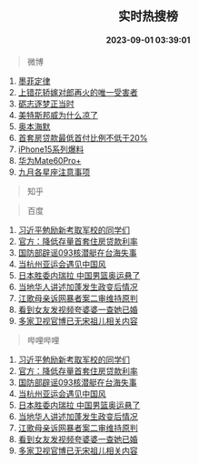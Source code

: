 <div align="center"><h2>实时热搜榜</h2><h4>2023-09-01 03:39:01</h4></div>

> 微博  

1. [墨菲定律](https://s.weibo.com/weibo?q=%E5%A2%A8%E8%8F%B2%E5%AE%9A%E5%BE%8B&t=31&band_rank=1&Refer=top)<br />
2. [上错花轿嫁对郎再火的唯一受害者](https://s.weibo.com/weibo?q=%23%E4%B8%8A%E9%94%99%E8%8A%B1%E8%BD%BF%E5%AB%81%E5%AF%B9%E9%83%8E%E5%86%8D%E7%81%AB%E7%9A%84%E5%94%AF%E4%B8%80%E5%8F%97%E5%AE%B3%E8%80%85%23&t=31&band_rank=2&Refer=top)<br />
3. [砺志逐梦正当时](https://s.weibo.com/weibo?q=%23%E7%A0%BA%E5%BF%97%E9%80%90%E6%A2%A6%E6%AD%A3%E5%BD%93%E6%97%B6%23&t=31&band_rank=3&Refer=top)<br />
4. [美特斯邦威为什么凉了](https://s.weibo.com/weibo?q=%23%E7%BE%8E%E7%89%B9%E6%96%AF%E9%82%A6%E5%A8%81%E4%B8%BA%E4%BB%80%E4%B9%88%E5%87%89%E4%BA%86%23&t=31&band_rank=4&Refer=top)<br />
5. [奥本海默](https://s.weibo.com/weibo?q=%E5%A5%A5%E6%9C%AC%E6%B5%B7%E9%BB%98&t=31&band_rank=5&Refer=top)<br />
6. [首套房贷款最低首付比例不低于20%](https://s.weibo.com/weibo?q=%23%E9%A6%96%E5%A5%97%E6%88%BF%E8%B4%B7%E6%AC%BE%E6%9C%80%E4%BD%8E%E9%A6%96%E4%BB%98%E6%AF%94%E4%BE%8B%E4%B8%8D%E4%BD%8E%E4%BA%8E20%25%23&t=31&band_rank=6&Refer=top)<br />
7. [iPhone15系列爆料](https://s.weibo.com/weibo?q=iPhone15%E7%B3%BB%E5%88%97%E7%88%86%E6%96%99&t=31&band_rank=7&Refer=top)<br />
8. [华为Mate60Pro+](https://s.weibo.com/weibo?q=%23%E5%8D%8E%E4%B8%BAMate60Pro%2B%23&t=31&band_rank=8&Refer=top)<br />
9. [九月各星座注意事项](https://s.weibo.com/weibo?q=%E4%B9%9D%E6%9C%88%E5%90%84%E6%98%9F%E5%BA%A7%E6%B3%A8%E6%84%8F%E4%BA%8B%E9%A1%B9&t=31&band_rank=9&Refer=top)<br />

> 知乎  


> 百度  

1. [习近平勉励新考取军校的同学们](https://www.baidu.com/s?wd=%E4%B9%A0%E8%BF%91%E5%B9%B3%E5%8B%89%E5%8A%B1%E6%96%B0%E8%80%83%E5%8F%96%E5%86%9B%E6%A0%A1%E7%9A%84%E5%90%8C%E5%AD%A6%E4%BB%AC&sa=fyb_news&rsv_dl=fyb_news)<br />
2. [官方：降低存量首套住房贷款利率](https://www.baidu.com/s?wd=%E5%AE%98%E6%96%B9%EF%BC%9A%E9%99%8D%E4%BD%8E%E5%AD%98%E9%87%8F%E9%A6%96%E5%A5%97%E4%BD%8F%E6%88%BF%E8%B4%B7%E6%AC%BE%E5%88%A9%E7%8E%87&sa=fyb_news&rsv_dl=fyb_news)<br />
3. [国防部辟谣093核潜艇在台海失事](https://www.baidu.com/s?wd=%E5%9B%BD%E9%98%B2%E9%83%A8%E8%BE%9F%E8%B0%A3093%E6%A0%B8%E6%BD%9C%E8%89%87%E5%9C%A8%E5%8F%B0%E6%B5%B7%E5%A4%B1%E4%BA%8B&sa=fyb_news&rsv_dl=fyb_news)<br />
4. [当杭州亚运会遇见中国风](https://www.baidu.com/s?wd=%E5%BD%93%E6%9D%AD%E5%B7%9E%E4%BA%9A%E8%BF%90%E4%BC%9A%E9%81%87%E8%A7%81%E4%B8%AD%E5%9B%BD%E9%A3%8E&sa=fyb_news&rsv_dl=fyb_news)<br />
5. [日本胜委内瑞拉 中国男篮奥运悬了](https://www.baidu.com/s?wd=%E6%97%A5%E6%9C%AC%E8%83%9C%E5%A7%94%E5%86%85%E7%91%9E%E6%8B%89+%E4%B8%AD%E5%9B%BD%E7%94%B7%E7%AF%AE%E5%A5%A5%E8%BF%90%E6%82%AC%E4%BA%86&sa=fyb_news&rsv_dl=fyb_news)<br />
6. [当地华人讲述加蓬发生政变后情况](https://www.baidu.com/s?wd=%E5%BD%93%E5%9C%B0%E5%8D%8E%E4%BA%BA%E8%AE%B2%E8%BF%B0%E5%8A%A0%E8%93%AC%E5%8F%91%E7%94%9F%E6%94%BF%E5%8F%98%E5%90%8E%E6%83%85%E5%86%B5&sa=fyb_news&rsv_dl=fyb_news)<br />
7. [江歌母亲诉网暴者案二审维持原判](https://www.baidu.com/s?wd=%E6%B1%9F%E6%AD%8C%E6%AF%8D%E4%BA%B2%E8%AF%89%E7%BD%91%E6%9A%B4%E8%80%85%E6%A1%88%E4%BA%8C%E5%AE%A1%E7%BB%B4%E6%8C%81%E5%8E%9F%E5%88%A4&sa=fyb_news&rsv_dl=fyb_news)<br />
8. [看到女友发视频夸婆婆一查她已婚](https://www.baidu.com/s?wd=%E7%9C%8B%E5%88%B0%E5%A5%B3%E5%8F%8B%E5%8F%91%E8%A7%86%E9%A2%91%E5%A4%B8%E5%A9%86%E5%A9%86%E4%B8%80%E6%9F%A5%E5%A5%B9%E5%B7%B2%E5%A9%9A&sa=fyb_news&rsv_dl=fyb_news)<br />
9. [多家卫视官博已无宋祖儿相关内容](https://www.baidu.com/s?wd=%E5%A4%9A%E5%AE%B6%E5%8D%AB%E8%A7%86%E5%AE%98%E5%8D%9A%E5%B7%B2%E6%97%A0%E5%AE%8B%E7%A5%96%E5%84%BF%E7%9B%B8%E5%85%B3%E5%86%85%E5%AE%B9&sa=fyb_news&rsv_dl=fyb_news)<br />

> 哔哩哔哩  

1. [习近平勉励新考取军校的同学们](https://www.baidu.com/s?wd=%E4%B9%A0%E8%BF%91%E5%B9%B3%E5%8B%89%E5%8A%B1%E6%96%B0%E8%80%83%E5%8F%96%E5%86%9B%E6%A0%A1%E7%9A%84%E5%90%8C%E5%AD%A6%E4%BB%AC&sa=fyb_news&rsv_dl=fyb_news)<br />
2. [官方：降低存量首套住房贷款利率](https://www.baidu.com/s?wd=%E5%AE%98%E6%96%B9%EF%BC%9A%E9%99%8D%E4%BD%8E%E5%AD%98%E9%87%8F%E9%A6%96%E5%A5%97%E4%BD%8F%E6%88%BF%E8%B4%B7%E6%AC%BE%E5%88%A9%E7%8E%87&sa=fyb_news&rsv_dl=fyb_news)<br />
3. [国防部辟谣093核潜艇在台海失事](https://www.baidu.com/s?wd=%E5%9B%BD%E9%98%B2%E9%83%A8%E8%BE%9F%E8%B0%A3093%E6%A0%B8%E6%BD%9C%E8%89%87%E5%9C%A8%E5%8F%B0%E6%B5%B7%E5%A4%B1%E4%BA%8B&sa=fyb_news&rsv_dl=fyb_news)<br />
4. [当杭州亚运会遇见中国风](https://www.baidu.com/s?wd=%E5%BD%93%E6%9D%AD%E5%B7%9E%E4%BA%9A%E8%BF%90%E4%BC%9A%E9%81%87%E8%A7%81%E4%B8%AD%E5%9B%BD%E9%A3%8E&sa=fyb_news&rsv_dl=fyb_news)<br />
5. [日本胜委内瑞拉 中国男篮奥运悬了](https://www.baidu.com/s?wd=%E6%97%A5%E6%9C%AC%E8%83%9C%E5%A7%94%E5%86%85%E7%91%9E%E6%8B%89+%E4%B8%AD%E5%9B%BD%E7%94%B7%E7%AF%AE%E5%A5%A5%E8%BF%90%E6%82%AC%E4%BA%86&sa=fyb_news&rsv_dl=fyb_news)<br />
6. [当地华人讲述加蓬发生政变后情况](https://www.baidu.com/s?wd=%E5%BD%93%E5%9C%B0%E5%8D%8E%E4%BA%BA%E8%AE%B2%E8%BF%B0%E5%8A%A0%E8%93%AC%E5%8F%91%E7%94%9F%E6%94%BF%E5%8F%98%E5%90%8E%E6%83%85%E5%86%B5&sa=fyb_news&rsv_dl=fyb_news)<br />
7. [江歌母亲诉网暴者案二审维持原判](https://www.baidu.com/s?wd=%E6%B1%9F%E6%AD%8C%E6%AF%8D%E4%BA%B2%E8%AF%89%E7%BD%91%E6%9A%B4%E8%80%85%E6%A1%88%E4%BA%8C%E5%AE%A1%E7%BB%B4%E6%8C%81%E5%8E%9F%E5%88%A4&sa=fyb_news&rsv_dl=fyb_news)<br />
8. [看到女友发视频夸婆婆一查她已婚](https://www.baidu.com/s?wd=%E7%9C%8B%E5%88%B0%E5%A5%B3%E5%8F%8B%E5%8F%91%E8%A7%86%E9%A2%91%E5%A4%B8%E5%A9%86%E5%A9%86%E4%B8%80%E6%9F%A5%E5%A5%B9%E5%B7%B2%E5%A9%9A&sa=fyb_news&rsv_dl=fyb_news)<br />
9. [多家卫视官博已无宋祖儿相关内容](https://www.baidu.com/s?wd=%E5%A4%9A%E5%AE%B6%E5%8D%AB%E8%A7%86%E5%AE%98%E5%8D%9A%E5%B7%B2%E6%97%A0%E5%AE%8B%E7%A5%96%E5%84%BF%E7%9B%B8%E5%85%B3%E5%86%85%E5%AE%B9&sa=fyb_news&rsv_dl=fyb_news)<br />
